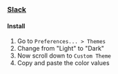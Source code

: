 ### [Slack](https://slack.com/)

#### Install

1. Go to `Preferences... > Themes`
2. Change from "Light" to "Dark"
3. Now scroll down to `Custom Theme`
4. Copy and paste the color values
